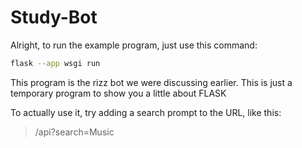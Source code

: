 # Study-Bot

Alright, to run the example program, just use this command:

```bash
flask --app wsgi run
```

This program is the rizz bot we were discussing earlier. This is just a temporary program to show you a little about FLASK

To actually use it, try adding a search prompt to the URL, like this:

> /api?search=Music
